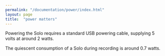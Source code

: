 ```yaml
---
permalink: "/documentation/power/index.html"
layout: page
title:  "power matters"
---
```


Powering the Solo requires a standard USB powering cable, supplying 5
volts at around 2 watts.

The quiescent consumption of a Solo during recording is around 0.7
watts.

